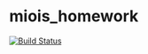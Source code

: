 # miois_homework

[![Build Status](https://github.com/olyaakperova/miois_homework.jl/actions/workflows/CI.yml/badge.svg?branch=main)](https://github.com/olyaakperova/miois_homework.jl/actions/workflows/CI.yml?query=branch%3Amain)
